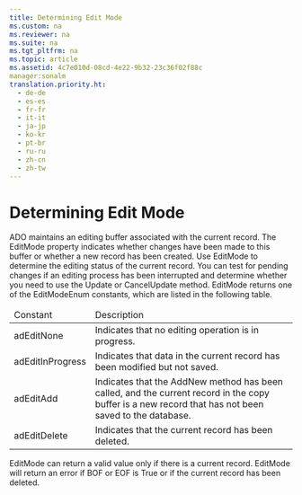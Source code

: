 ```yaml
---
title: Determining Edit Mode
ms.custom: na
ms.reviewer: na
ms.suite: na
ms.tgt_pltfrm: na
ms.topic: article
ms.assetid: 4c7e010d-08cd-4e22-9b32-23c36f02f88c
manager:sonalm
translation.priority.ht: 
  - de-de
  - es-es
  - fr-fr
  - it-it
  - ja-jp
  - ko-kr
  - pt-br
  - ru-ru
  - zh-cn
  - zh-tw
---
```

# Determining Edit Mode
<?xml version="1.0" encoding="utf-8"?>
<developerReferenceWithoutSyntaxDocument xmlns="http://ddue.schemas.microsoft.com/authoring/2003/5" xmlns:xlink="http://www.w3.org/1999/xlink" xmlns:xsi="http://www.w3.org/2001/XMLSchema-instance" xsi:schemaLocation="http://ddue.schemas.microsoft.com/authoring/2003/5 http://dduestorage.blob.core.windows.net/ddueschema/developer.xsd">
  <introduction>
    <para>ADO maintains an editing buffer associated with the current record. The <legacyBold>EditMode</legacyBold> property indicates whether changes have been made to this buffer or whether a new record has been created. Use <legacyBold>EditMode</legacyBold> to determine the editing status of the current record. You can test for pending changes if an editing process has been interrupted and determine whether you need to use the <legacyBold>Update</legacyBold> or <legacyBold>CancelUpdate</legacyBold> method.</para>
    <para>         <legacyBold>EditMode</legacyBold> returns one of the <legacyBold>EditModeEnum</legacyBold> constants, which are listed in the following table.</para>
    <table xmlns:caps="http://schemas.microsoft.com/build/caps/2013/11">
      <thead>
        <tr>
          <TD>
            <para>Constant</para>
          </TD>
          <TD>
            <para>Description</para>
          </TD>
        </tr>
      </thead>
      <tbody>
        <tr>
          <TD>
            <para>               <legacyBold>adEditNone</legacyBold>             </para>
          </TD>
          <TD>
            <para>Indicates that no editing operation is in progress.</para>
          </TD>
        </tr>
        <tr>
          <TD>
            <para>               <legacyBold>adEditInProgress</legacyBold>             </para>
          </TD>
          <TD>
            <para>Indicates that data in the current record has been modified but not saved.</para>
          </TD>
        </tr>
        <tr>
          <TD>
            <para>               <legacyBold>adEditAdd</legacyBold>             </para>
          </TD>
          <TD>
            <para>Indicates that the <legacyBold>AddNew</legacyBold> method has been called, and the current record in the copy buffer is a new record that has not been saved to the database.</para>
          </TD>
        </tr>
        <tr>
          <TD>
            <para>               <legacyBold>adEditDelete</legacyBold>             </para>
          </TD>
          <TD>
            <para>Indicates that the current record has been deleted.</para>
          </TD>
        </tr>
      </tbody>
    </table>
    <para>         <legacyBold>EditMode</legacyBold> can return a valid value only if there is a current record. <legacyBold>EditMode</legacyBold> will return an error if <legacyBold>BOF</legacyBold> or <legacyBold>EOF</legacyBold> is <legacyBold>True</legacyBold> or if the current record has been deleted.</para>
  </introduction>
  <relatedTopics />
</developerReferenceWithoutSyntaxDocument>